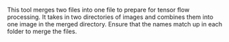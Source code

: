 This tool merges two files into one file to prepare for tensor flow processing. It takes in two directories of images and combines them into one image in the merged directory. Ensure that the names match up in each folder to merge the files.